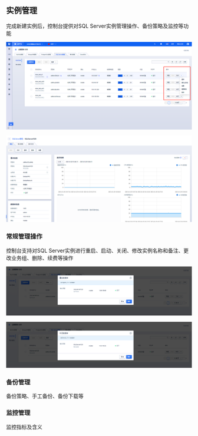 ## 实例管理

完成新建实例后，控制台提供对SQL Server实例管理操作、备份策略及监控等功能

![image](/images/0202list.png)

![image](/images/0129002info.png)

### 常规管理操作

控制台支持对SQL Server实例进行重启、启动、关闭、修改实例名称和备注、更改业务组、删除、续费等操作

![image](/images/0129005restart.png)

![image](/images/0129006stop.png)

### 备份管理

备份策略、手工备份、备份下载等

### 监控管理

监控指标及含义
